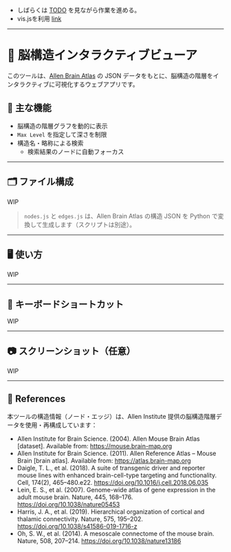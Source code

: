 - しばらくは [TODO](todo.md) を見ながら作業を進める。
- vis.jsを利用 [link](https://github.com/visjs/vis-network)

--- 
# 🧠 脳構造インタラクティブビューア

このツールは、[Allen Brain Atlas](https://portal.brain-map.org/) の JSON データをもとに、脳構造の階層をインタラクティブに可視化するウェブアプリです。

## 🚀 主な機能

- 脳構造の階層グラフを動的に表示
- `Max Level` を指定して深さを制限
- 構造名・略称による検索
  - 検索結果のノードに自動フォーカス
  
---

## 🗂 ファイル構成
WIP
> `nodes.js` と `edges.js` は、Allen Brain Atlas の構造 JSON を Python で変換して生成します（スクリプトは別途）。

---

## 🖥 使い方
WIP

---

## 🎹 キーボードショートカット
WIP

---
## 📷 スクリーンショット（任意）
WIP

---


## 📖 References

本ツールの構造情報（ノード・エッジ）は、Allen Institute 提供の脳構造階層データを使用・再構成しています：

- Allen Institute for Brain Science. (2004). Allen Mouse Brain Atlas [dataset]. Available from: https://mouse.brain-map.org
- Allen Institute for Brain Science. (2011). Allen Reference Atlas – Mouse Brain [brain atlas]. Available from: https://atlas.brain-map.org
- Daigle, T. L., et al. (2018). A suite of transgenic driver and reporter mouse lines with enhanced brain-cell-type targeting and functionality. Cell, 174(2), 465–480.e22. https://doi.org/10.1016/j.cell.2018.06.035
- Lein, E. S., et al. (2007). Genome-wide atlas of gene expression in the adult mouse brain. Nature, 445, 168–176. https://doi.org/10.1038/nature05453
- Harris, J. A., et al. (2019). Hierarchical organization of cortical and thalamic connectivity. Nature, 575, 195–202. https://doi.org/10.1038/s41586-019-1716-z
- Oh, S. W., et al. (2014). A mesoscale connectome of the mouse brain. Nature, 508, 207–214. https://doi.org/10.1038/nature13186
